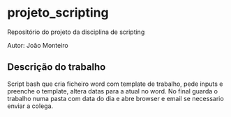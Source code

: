 # projeto_scripting
Repositório do projeto da disciplina de scripting  

Autor: João Monteiro

## Descrição do trabalho
Script bash que cria ficheiro word com template de trabalho, pede inputs e preenche o template, altera datas para a atual no word. No final guarda o trabalho numa pasta com data do dia e abre browser e email se necessario enviar a colega.
